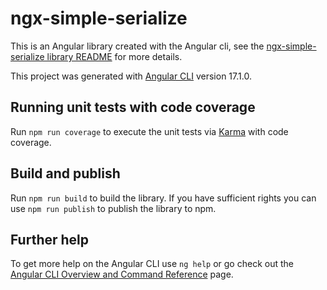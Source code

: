 # ngx-simple-serialize

This is an Angular library created with the Angular cli, see the [ngx-simple-serialize library README](/projects/ngx-simple-serializer/README.md) for more details.

This project was generated with [Angular CLI](https://github.com/angular/angular-cli) version 17.1.0.

## Running unit tests with code coverage

Run `npm run coverage` to execute the unit tests via [Karma](https://karma-runner.github.io) with code coverage.

## Build and publish

Run `npm run build` to build the library. If you have sufficient rights you can use `npm run publish` to publish the library to npm.

## Further help

To get more help on the Angular CLI use `ng help` or go check out the [Angular CLI Overview and Command Reference](https://angular.io/cli) page.

